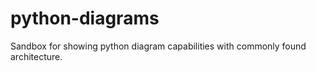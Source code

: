# python-diagrams
Sandbox for showing python diagram capabilities with commonly found architecture. 
